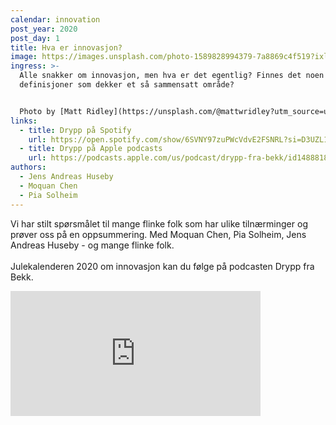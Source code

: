 ```yaml
---
calendar: innovation
post_year: 2020
post_day: 1
title: Hva er innovasjon?
image: https://images.unsplash.com/photo-1589828994379-7a8869c4f519?ixlib=rb-1.2.1&q=80&fm=jpg&crop=entropy&cs=tinysrgb&w=1080&fit=max
ingress: >-
  Alle snakker om innovasjon, men hva er det egentlig? Finnes det noen gode
  definisjoner som dekker et så sammensatt område?


  Photo by [Matt Ridley](https://unsplash.com/@mattwridley?utm_source=unsplash&utm_medium=referral&utm_content=creditCopyText) on [Unsplash](https://unsplash.com/?utm_source=unsplash&utm_medium=referral&utm_content=creditCopyText)
links:
  - title: Drypp på Spotify
    url: https://open.spotify.com/show/6SVNY97zuPWcVdvE2FSNRL?si=D3UZL1vwQ0yCwSxhmJXV1A
  - title: Drypp på Apple podcasts
    url: https://podcasts.apple.com/us/podcast/drypp-fra-bekk/id1488818165
authors:
  - Jens Andreas Huseby
  - Moquan Chen
  - Pia Solheim
---
```

Vi har stilt spørsmålet til mange flinke folk som har ulike tilnærminger og prøver oss på en oppsummering. Med Moquan Chen, Pia Solheim, Jens Andreas Huseby - og mange flinke folk.\
\
Julekalenderen 2020 om innovasjon kan du følge på podcasten Drypp fra Bekk.

<iframe src="https://anchor.fm/drypp/embed/episodes/--en5j6k" height="200px" width="400px" frameborder="0" scrolling="no"></iframe>